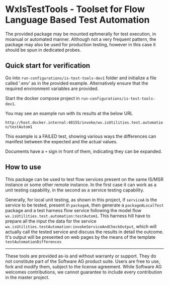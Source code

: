 # WxIsTestTools - Toolset for Flow Language Based Test Automation

The provided package may be mounted ephmerally for test execution, in moanual or automated manner.
Although not a very frequent pattern, the package may also be used for production testing, however in this case it should be spun in dedicated probes.

## Quick start for verification

Go into `run-configurations/is-test-tools-dev1` folder and initialize a file called '.env' as in the provided example. Alternatively ensure that the required environment variables are provided.

Start the docker compose project in `run-configurations/is-test-tools-dev1`.

You may see an example run with its results at the below URL

`http://host.docker.internal:40155/invoke/wx.isUtilities.test.automation/testAutom1`

This example is a FAILED test, showing various ways the differences can manifest between the expected and the actual values.

Documents have a `+` sign in front of them, indicating they can be expanded.

## How to use

This package can be used to test flow services present on the same IS/MSR instance or some other remote instance. In the first case it can work as a unit testing capability, in the second as a service testing capability.

Generally, for local unit testing, as shown in this project, if `serviceA` is the service to be tested, present in `packageA`, then generate a `packageALocalTest` package and a test harness flow service following the model flow `wx.isUtilities.test.automation:testAutom1`. This harness hill have to prepare all the input the data for the service `wx.isUtilities.testAutomation:invokeServiceAndCheckOutput`, which will actually call the tested service and discuss the results in detail the outcome. It's output will be presented on web pages by the means of the template `testAutomationDifferences`

______________________
These tools are provided as-is and without warranty or support. They do not constitute part of the Software AG product suite. Users are free to use, fork and modify them, subject to the license agreement. While Software AG welcomes contributions, we cannot guarantee to include every contribution in the master project.	
